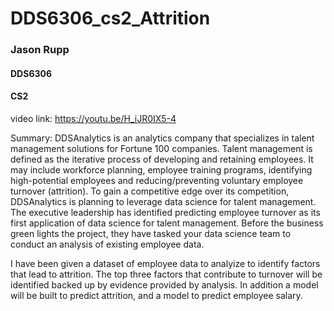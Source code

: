 # DDS6306_cs2_Attrition
### Jason Rupp
#### DDS6306
#### CS2

video link: https://youtu.be/H_iJR0IX5-4 


Summary:
DDSAnalytics is an analytics company that specializes in talent management solutions for Fortune 100 companies. Talent management is defined as the iterative process of developing and retaining employees. It may include workforce planning, employee training programs, identifying high-potential employees and reducing/preventing voluntary employee turnover (attrition). To gain a competitive edge over its competition, DDSAnalytics is planning to leverage data science for talent management. The executive leadership has identified predicting employee turnover as its first application of data science for talent management. Before the business green lights the project, they have tasked your data science team to conduct an analysis of existing employee data. 

I have been given a dataset of employee data to analyize to identify factors that lead to attrition.  The top three factors that contribute to turnover will be identified backed up by evidence provided by analysis. In addition a model will be built to predict attrition, and a model to predict employee salary.
